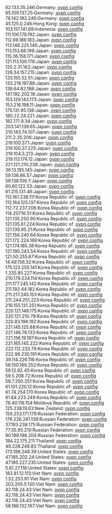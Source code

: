 62.133.35.246:Germany: [ovpn config](vpn/62_133_35_246.ovpn)  
65.109.137.25:Germany: [ovpn config](vpn/65_109_137_25.ovpn)  
78.142.193.246:Germany: [ovpn config](vpn/78_142_193_246.ovpn)  
45.125.0.246:Hong Kong: [ovpn config](vpn/45_125_0_246.ovpn)  
103.151.141.69:Indonesia: [ovpn config](vpn/103_151_141_69.ovpn)  
111.106.178.192:Japan: [ovpn config](vpn/111_106_178_192.ovpn)  
112.69.189.183:Japan: [ovpn config](vpn/112_69_189_183.ovpn)  
113.148.225.146:Japan: [ovpn config](vpn/113_148_225_146.ovpn)  
113.153.66.199:Japan: [ovpn config](vpn/113_153_66_199.ovpn)  
115.36.156.171:Japan: [ovpn config](vpn/115_36_156_171.ovpn)  
121.113.100.178:Japan: [ovpn config](vpn/121_113_100_178.ovpn)  
125.2.31.162:Japan: [ovpn config](vpn/125_2_31_162.ovpn)  
126.34.157.215:Japan: [ovpn config](vpn/126_34_157_215.ovpn)  
133.155.52.51:Japan: [ovpn config](vpn/133_155_52_51.ovpn)  
133.218.197.88:Japan: [ovpn config](vpn/133_218_197_88.ovpn)  
138.64.82.188:Japan: [ovpn config](vpn/138_64_82_188.ovpn)  
147.192.202.18:Japan: [ovpn config](vpn/147_192_202_18.ovpn)  
153.129.143.173:Japan: [ovpn config](vpn/153_129_143_173.ovpn)  
153.216.198.11:Japan: [ovpn config](vpn/153_216_198_11.ovpn)  
175.131.95.136:Japan: [ovpn config](vpn/175_131_95_136.ovpn)  
180.22.24.221:Japan: [ovpn config](vpn/180_22_24_221.ovpn)  
182.171.9.34:Japan: [ovpn config](vpn/182_171_9_34.ovpn)  
203.141.139.65:Japan: [ovpn config](vpn/203_141_139_65.ovpn)  
210.143.74.107:Japan: [ovpn config](vpn/210_143_74_107.ovpn)  
211.2.35.206:Japan: [ovpn config](vpn/211_2_35_206.ovpn)  
219.100.37.1:Japan: [ovpn config](vpn/219_100_37_1.ovpn)  
219.100.37.225:Japan: [ovpn config](vpn/219_100_37_225.ovpn)  
219.104.3.213:Japan: [ovpn config](vpn/219_104_3_213.ovpn)  
219.113.174.12:Japan: [ovpn config](vpn/219_113_174_12.ovpn)  
221.121.210.238:Japan: [ovpn config](vpn/221_121_210_238.ovpn)  
36.13.195.145:Japan: [ovpn config](vpn/36_13_195_145.ovpn)  
59.136.86.57:Japan: [ovpn config](vpn/59_136_86_57.ovpn)  
59.138.109.7:Japan: [ovpn config](vpn/59_138_109_7.ovpn)  
60.60.122.53:Japan: [ovpn config](vpn/60_60_122_53.ovpn)  
61.215.131.46:Japan: [ovpn config](vpn/61_215_131_46.ovpn)  
112.161.238.111:Korea Republic of: [ovpn config](vpn/112_161_238_111.ovpn)  
112.164.125.137:Korea Republic of: [ovpn config](vpn/112_164_125_137.ovpn)  
112.72.237.206:Korea Republic of: [ovpn config](vpn/112_72_237_206.ovpn)  
114.207.16.51:Korea Republic of: [ovpn config](vpn/114_207_16_51.ovpn)  
121.135.250.90:Korea Republic of: [ovpn config](vpn/121_135_250_90.ovpn)  
121.135.61.224:Korea Republic of: [ovpn config](vpn/121_135_61_224.ovpn)  
121.139.95.21:Korea Republic of: [ovpn config](vpn/121_139_95_21.ovpn)  
121.156.240.64:Korea Republic of: [ovpn config](vpn/121_156_240_64.ovpn)  
121.172.224.169:Korea Republic of: [ovpn config](vpn/121_172_224_169.ovpn)  
121.174.185.38:Korea Republic of: [ovpn config](vpn/121_174_185_38.ovpn)  
121.190.243.54:Korea Republic of: [ovpn config](vpn/121_190_243_54.ovpn)  
121.50.255.67:Korea Republic of: [ovpn config](vpn/121_50_255_67.ovpn)  
14.49.156.32:Korea Republic of: [ovpn config](vpn/14_49_156_32.ovpn)  
175.123.255.141:Korea Republic of: [ovpn config](vpn/175_123_255_141.ovpn)  
1.235.85.227:Korea Republic of: [ovpn config](vpn/1_235_85_227.ovpn)  
210.179.224.114:Korea Republic of: [ovpn config](vpn/210_179_224_114.ovpn)  
211.177.245.142:Korea Republic of: [ovpn config](vpn/211_177_245_142.ovpn)  
211.192.44.182:Korea Republic of: [ovpn config](vpn/211_192_44_182.ovpn)  
211.217.245.153:Korea Republic of: [ovpn config](vpn/211_217_245_153.ovpn)  
211.244.251.223:Korea Republic of: [ovpn config](vpn/211_244_251_223.ovpn)  
218.155.131.251:Korea Republic of: [ovpn config](vpn/218_155_131_251.ovpn)  
220.121.148.175:Korea Republic of: [ovpn config](vpn/220_121_148_175.ovpn)  
220.121.210.79:Korea Republic of: [ovpn config](vpn/220_121_210_79.ovpn)  
220.83.198.192:Korea Republic of: [ovpn config](vpn/220_83_198_192.ovpn)  
221.145.125.88:Korea Republic of: [ovpn config](vpn/221_145_125_88.ovpn)  
221.146.76.133:Korea Republic of: [ovpn config](vpn/221_146_76_133.ovpn)  
221.156.19.197:Korea Republic of: [ovpn config](vpn/221_156_19_197.ovpn)  
221.165.145.222:Korea Republic of: [ovpn config](vpn/221_165_145_222.ovpn)  
222.112.233.79:Korea Republic of: [ovpn config](vpn/222_112_233_79.ovpn)  
222.96.230.191:Korea Republic of: [ovpn config](vpn/222_96_230_191.ovpn)  
39.114.226.116:Korea Republic of: [ovpn config](vpn/39_114_226_116.ovpn)  
58.150.189.252:Korea Republic of: [ovpn config](vpn/58_150_189_252.ovpn)  
59.12.92.45:Korea Republic of: [ovpn config](vpn/59_12_92_45.ovpn)  
59.5.208.72:Korea Republic of: [ovpn config](vpn/59_5_208_72.ovpn)  
59.7.250.251:Korea Republic of: [ovpn config](vpn/59_7_250_251.ovpn)  
61.101.220.12:Korea Republic of: [ovpn config](vpn/61_101_220_12.ovpn)  
61.74.254.170:Korea Republic of: [ovpn config](vpn/61_74_254_170.ovpn)  
61.84.223.249:Korea Republic of: [ovpn config](vpn/61_84_223_249.ovpn)  
78.40.116.154:Moldova Republic of: [ovpn config](vpn/78_40_116_154.ovpn)  
125.238.19.63:New Zealand: [ovpn config](vpn/125_238_19_63.ovpn)  
159.253.171.179:Russian Federation: [ovpn config](vpn/159_253_171_179.ovpn)  
176.226.241.139:Russian Federation: [ovpn config](vpn/176_226_241_139.ovpn)  
37.193.238.175:Russian Federation: [ovpn config](vpn/37_193_238_175.ovpn)  
77.35.95.210:Russian Federation: [ovpn config](vpn/77_35_95_210.ovpn)  
90.189.198.204:Russian Federation: [ovpn config](vpn/90_189_198_204.ovpn)  
184.22.175.211:Thailand: [ovpn config](vpn/184_22_175_211.ovpn)  
49.228.248.83:Thailand: [ovpn config](vpn/49_228_248_83.ovpn)  
173.198.248.39:United States: [ovpn config](vpn/173_198_248_39.ovpn)  
47.185.202.24:United States: [ovpn config](vpn/47_185_202_24.ovpn)  
47.185.227.235:United States: [ovpn config](vpn/47_185_227_235.ovpn)  
5.61.27.118:United States: [ovpn config](vpn/5_61_27_118.ovpn)  
183.81.12.113:Viet Nam: [ovpn config](vpn/183_81_12_113.ovpn)  
1.52.253.91:Viet Nam: [ovpn config](vpn/1_52_253_91.ovpn)  
203.205.5.130:Viet Nam: [ovpn config](vpn/203_205_5_130.ovpn)  
42.118.24.43:Viet Nam: [ovpn config](vpn/42_118_24_43.ovpn)  
42.118.24.43:Viet Nam: [ovpn config](vpn/42_118_24_43.ovpn)  
42.118.24.43:Viet Nam: [ovpn config](vpn/42_118_24_43.ovpn)  
58.186.132.167:Viet Nam: [ovpn config](vpn/58_186_132_167.ovpn)  
